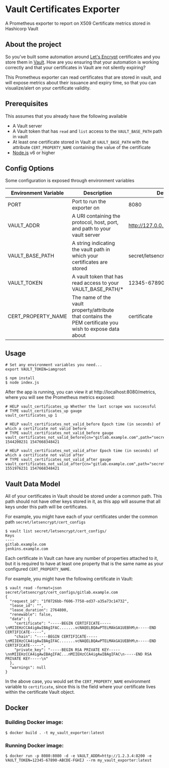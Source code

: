 # Vault Certificates Exporter

A Prometheus exporter to report on X509 Certificate metrics stored in Hashicorp Vault

## About the project

So you've built some automation around [Let's Encrypt](https://letsencrypt.org/) certificates and you store them in [Vault](https://www.hashicorp.com/products/vault/). How are you ensuring that your automation is working correctly and that your certificates in Vault are not silently expiring?

 This Prometheus exporter can read certificates that are stored in vault, and will expose metrics about their issuance and expiry time, so that you can visualize/alert on your certificate validity.

## Prerequisites

This assumes that you already have the following available

- A Vault server
- A Vault token that has `read` and `list` access to the `VAULT_BASE_PATH` path in vault
- At least one certificate stored in Vault at `VAULT_BASE_PATH` with the attribute `CERT_PROPERTY_NAME` containing the value of the certificate
- [Node.js](https://nodejs.org/) v6 or higher

## Config Options

Some configuration is exposed through environment variables

| Environment Variable | Description                                                                                              | Default                         |
|----------------------|----------------------------------------------------------------------------------------------------------|---------------------------------|
| PORT                 | Port to run the exporter on                                                                              | 8080                            |
| VAULT_ADDR           | A URI containing the protocol, host, port, and path to your vault server                                 | http://127.0.0.1:8200           |
| VAULT_BASE_PATH      | A string indicating the vault path in which your certificates are stored                                 | secret/letsencrypt/cert_configs |
| VAULT_TOKEN          | A vault token that has read access to your VAULT_BASE_PATH/*                                             | 12345-67890-ABCDE-FGHIJ         |
| CERT_PROPERTY_NAME   | The name of the vault property/attribute that contains the PEM certificate you wish to expose data about | certificate                     |

## Usage

```
# Set any environment variables you need...
export VAULT_TOKEN=iamgroot

$ npm install
$ node index.js
```

After the app is running, you can view it at http://localhost:8080/metrics, where you will see the Prometheus metrics exposed:

```
# HELP vault_certificates_up Whether the last scrape was successful
# TYPE vault_certificates_up gauge
vault_certificates_up 1

# HELP vault_certificates_not_valid_before Epoch time (in seconds) of which a certificate not valid before
# TYPE vault_certificates_not_valid_before gauge
vault_certificates_not_valid_before{cn="gitlab.example.com",path="secret/letsencrypt/cert_configs/gitlab.example.com"} 1544200231 1547668348421

# HELP vault_certificates_not_valid_after Epoch time (in seconds) of which a certificate not valid after
# TYPE vault_certificates_not_valid_after gauge
vault_certificates_not_valid_after{cn="gitlab.example.com",path="secret/letsencrypt/cert_configs/gitlab.example.com"} 1551976231 1547668348421
```

## Vault Data Model

All of your certificates in Vault should be stored under a common path. This path should not have other keys stored in it, as this app will assume that all keys under this path will be certificates.

For example, you might have each of your certificates under the common path `secret/letsencrypt/cert_configs`

```
$ vault list secret/letsencrypt/cert_configs/
Keys
----
gitlab.example.com
jenkins.example.com
```

Each certificate in Vault can have any number of properties attached to it, but it is required to have at least one property that is the same name as your configured `CERT_PROPERTY_NAME`.

For example, you might have the following certificate in Vault:

```
$ vault read -format=json secret/letsencrypt/cert_configs/gitlab.example.com
{
  "request_id": "1f0726bb-f606-7758-ed37-a35a73c14732",
  "lease_id": "",
  "lease_duration": 2764800,
  "renewable": false,
  "data": {
    "certificate": "-----BEGIN CERTIFICATE-----\nMIIEHzCCA4igAwIBAgIFAC.......vcNAQELBQAwPTELMAkGA1UEBhM\n-----END CERTIFICATE-----",
    "chain": "-----BEGIN CERTIFICATE-----\nMIIEHzCCA4igAwIBAgIFAC.......vcNAQELBQAwPTELMAkGA1UEBhM\n-----END CERTIFICATE-----",
    "private_key": "-----BEGIN RSA PRIVATE KEY-----\nnMIIEHzCCA4igAwIBAgIFAC...nMIIEHzCCA4igAwIBAgIFAC\n-----END RSA PRIVATE KEY-----\n"
  },
  "warnings": null
}
```

In the above case, you would set the `CERT_PROPERTY_NAME` environment variable to `certificate`, since this is the field where your certificate lives within the certificate Vault object.

## Docker

### Building Docker image:

```
$ docker build . -t my_vault_exporter:latest
```

### Running Docker image:

```
$ docker run -p 8080:8080 -d -e VAULT_ADDR=http://1.2.3.4:8200 -e VAULT_TOKEN=12345-67890-ABCDE-FGHIJ --rm my_vault_exporter:latest
```
